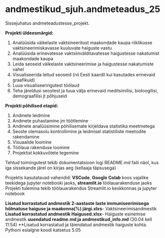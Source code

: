 # andmestikud_sjuh.andmeteadus_25
Sissejuhatus andmeteadustesse_projekt.

**Projekti üldeesmärgid:**
1. Analüüsida väikelaste vaktsineeritust maakondade kaupa riiklikusse vaktsineerimiskavasse kuuluvate haiguste vastu
2. Analüüsida erinevatesse vaktsiinvälditavatesse haigustesse nakatumist maakondade kaupa 
3. Leida seoseid väikelaste vaktsineerimise ja haigustesse nakatumiste vahel 
4. Visualiseerida leitud seoseid (nii Eesti kaardil kui kasutades erinevaid graafikuid)
5. Luua visualiseeringutest töölaud
6. Teha järeldusi seostest ja tuua välja erinevaid meditsiinilisi, bioloogilisi, demograafilisi jt põhjuseid 

**Projekti põhilised etapid:**
1. Andmete leidmine 
2. Andmete puhastamine jm töötlemine
3. Andmete analüüsimine põhilisemate kirjeldava statistika meetmetega
4. Seoste olemasolu kontrollimine ja leidmisel statistiliste meetodite rakendamine  
5. Visuaalide loomine
6. Töölaua rakenduse loomine
7. Projektist kokkuvõtete tegemine

Tehtud toimingutest tekib dokumentatsioon logi README.md faili näol, kus iga sissekande järel on kirjas aeg (kellaaja täpsusega)

Projektis kasutatavad vahendid: **VSCode**, **Google Colab** koos vajalike teekidega jupyter notebooki jaoks, **streamlit.io** töölauarakenduse jaoks
Projekti tulemina tekib töölauarakendus Streamlit.io keskkonnas ja jupyter notebook

**Lisatud korrastatud andmestik 2-aastaste laste immuniseerimisega hõlmatuse haiguse ja maakonna(%) järgi.xlxs**- Vaktsineerimisandmestik
**Lisatud korrastatud andmestik Haigused.xlsx**- Haiguste esinemise andmestik
**uuendatud readme.md ja andmestikud_info.md** (30.04 kell 11:54)
**Lisatud korrastatud ja täiendatud andmestik haiguste kohta. Pythoni esialgne koodi katsetus 5.05
